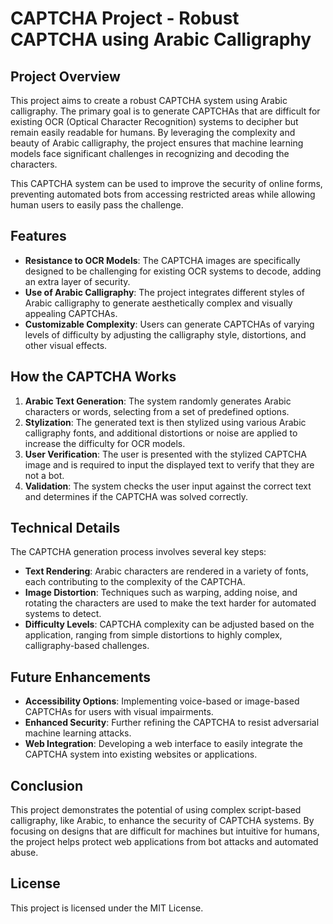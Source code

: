 # CAPTCHA Project - Robust CAPTCHA using Arabic Calligraphy

## Project Overview
This project aims to create a robust CAPTCHA system using Arabic calligraphy. The primary goal is to generate CAPTCHAs that are difficult for existing OCR (Optical Character Recognition) systems to decipher but remain easily readable for humans. By leveraging the complexity and beauty of Arabic calligraphy, the project ensures that machine learning models face significant challenges in recognizing and decoding the characters.

This CAPTCHA system can be used to improve the security of online forms, preventing automated bots from accessing restricted areas while allowing human users to easily pass the challenge.

## Features
- **Resistance to OCR Models**: The CAPTCHA images are specifically designed to be challenging for existing OCR systems to decode, adding an extra layer of security.
- **Use of Arabic Calligraphy**: The project integrates different styles of Arabic calligraphy to generate aesthetically complex and visually appealing CAPTCHAs.
- **Customizable Complexity**: Users can generate CAPTCHAs of varying levels of difficulty by adjusting the calligraphy style, distortions, and other visual effects.

## How the CAPTCHA Works
1. **Arabic Text Generation**: The system randomly generates Arabic characters or words, selecting from a set of predefined options.
2. **Stylization**: The generated text is then stylized using various Arabic calligraphy fonts, and additional distortions or noise are applied to increase the difficulty for OCR models.
3. **User Verification**: The user is presented with the stylized CAPTCHA image and is required to input the displayed text to verify that they are not a bot.
4. **Validation**: The system checks the user input against the correct text and determines if the CAPTCHA was solved correctly.

## Technical Details
The CAPTCHA generation process involves several key steps:
- **Text Rendering**: Arabic characters are rendered in a variety of fonts, each contributing to the complexity of the CAPTCHA.
- **Image Distortion**: Techniques such as warping, adding noise, and rotating the characters are used to make the text harder for automated systems to detect.
- **Difficulty Levels**: CAPTCHA complexity can be adjusted based on the application, ranging from simple distortions to highly complex, calligraphy-based challenges.

## Future Enhancements
- **Accessibility Options**: Implementing voice-based or image-based CAPTCHAs for users with visual impairments.
- **Enhanced Security**: Further refining the CAPTCHA to resist adversarial machine learning attacks.
- **Web Integration**: Developing a web interface to easily integrate the CAPTCHA system into existing websites or applications.

## Conclusion
This project demonstrates the potential of using complex script-based calligraphy, like Arabic, to enhance the security of CAPTCHA systems. By focusing on designs that are difficult for machines but intuitive for humans, the project helps protect web applications from bot attacks and automated abuse.

## License
This project is licensed under the MIT License.
